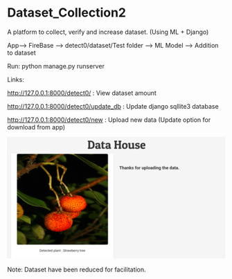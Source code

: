 # Dataset_Collection2
A platform to collect, verify and increase dataset. (Using ML + Django)

App--> FireBase --> detect0/dataset/Test folder --> ML Model --> Addition to dataset

Run: python manage.py runserver

Links: 

  http://127.0.0.1:8000/detect0/ : View dataset amount
  
  http://127.0.0.1:8000/detect0/update_db : Update django sqllite3 database
  
  http://127.0.0.1:8000/detect0/new : Upload new data (Update option for download from app)
  
  
  
![alt text](https://github.com/GursimranSinghKahlon/Dataset_Collection2/blob/master/detect0/Screenshots/upload.png)

Note: Dataset have been reduced for facilitation.


